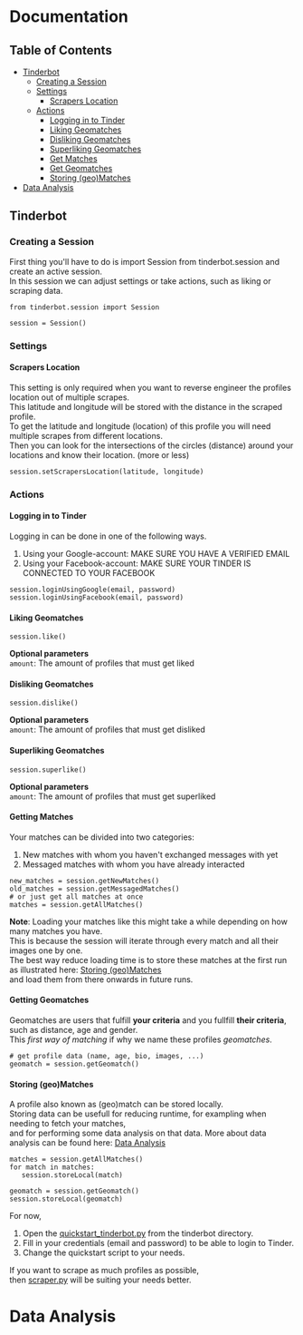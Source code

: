 # Documentation

<!-- TABLE OF CONTENTS -->
## Table of Contents

* [Tinderbot](#tinderbot)
  * [Creating a Session](#creating-a-session)
  * [Settings](#settings)
    * [Scrapers Location](#scrapers-location)
  * [Actions](#actions)
    * [Logging in to Tinder](#logging-in-to-tinder)
    * [Liking Geomatches](#liking-geomatches)
    * [Disliking Geomatches](#disliking-geomatches)
    * [Superliking Geomatches](#superliking-geomatches)
    * [Get Matches](#getting-matches)
    * [Get Geomatches](#getting-geomatches)
    * [Storing (geo)Matches](#storing-geomatches)
* [Data Analysis](#data-analysis)

## Tinderbot
### Creating a Session
First thing you'll have to do is import Session from tinderbot.session and create an active session.</br>
In this session we can adjust settings or take actions, such as liking or scraping data.
```
from tinderbot.session import Session

session = Session()
```

### Settings
#### Scrapers Location
This setting is only required when you want to reverse engineer the profiles location out of multiple scrapes.</br>
This latitude and longitude will be stored with the distance in the scraped profile. </br>
To get the latitude and longitude (location) of this profile you will need multiple scrapes from different locations.</br>
Then you can look for the intersections of the circles (distance) around your locations and know their location. (more or less)</br>
```
session.setScrapersLocation(latitude, longitude)
```
### Actions
#### Logging in to Tinder
Logging in can be done in one of the following ways.
1. Using your Google-account: MAKE SURE YOU HAVE A VERIFIED EMAIL
2. Using your Facebook-account: MAKE SURE YOUR TINDER IS CONNECTED TO YOUR FACEBOOK
```
session.loginUsingGoogle(email, password)
session.loginUsingFacebook(email, password)
```
#### Liking Geomatches
```
session.like()
```
**Optional parameters**</br>
```amount```: The amount of profiles that must get liked

#### Disliking Geomatches
```
session.dislike()
```
**Optional parameters**</br>
```amount```: The amount of profiles that must get disliked

#### Superliking Geomatches
```
session.superlike()
```
**Optional parameters**</br>
```amount```: The amount of profiles that must get superliked

#### Getting Matches
Your matches can be divided into two categories:
1. New matches with whom you haven't exchanged messages with yet
2. Messaged matches with whom you have already interacted
```
new_matches = session.getNewMatches()    
old_matches = session.getMessagedMatches()
# or just get all matches at once
matches = session.getAllMatches()
```
**Note**: Loading your matches like this might take a while depending on how many matches you have.</br>
This is because the session will iterate through every match and all their images one by one.</br>
The best way reduce loading time is to store these matches at the first run as illustrated here: [Storing (geo)Matches](#storing-geomatches)</br>
and load them from there onwards in future runs.</br>

#### Getting Geomatches
Geomatches are users that fulfill **your criteria** and you fullfill **their criteria**, such as distance, age and gender. </br>
This *first way of matching* if why we name these profiles *geomatches*.</br>
```
# get profile data (name, age, bio, images, ...)
geomatch = session.getGeomatch()
```
#### Storing (geo)Matches
A profile also known as (geo)match can be stored locally. </br>
Storing data can be usefull for reducing runtime, for exampling when needing to fetch your matches,</br>
and for performing some data analysis on that data. More about data analysis can be found here: [Data Analysis](#data-analysis)</br>
```
matches = session.getAllMatches()
for match in matches:
   session.storeLocal(match)
   
geomatch = session.getGeomatch()
session.storeLocal(geomatch)
```


For now, 
1. Open the [quickstart_tinderbot.py](https://github.com/frederikme/TinderBot/blob/master/quickstart_tinderbot.py) from the tinderbot directory.
2. Fill in your credentials (email and password) to be able to login to Tinder.
3. Change the quickstart script to your needs.

If you want to scrape as much profiles as possible,</br>
then [scraper.py](https://github.com/frederikme/TinderBot/blob/master/scraper.py) will be suiting your needs better.

# Data Analysis
